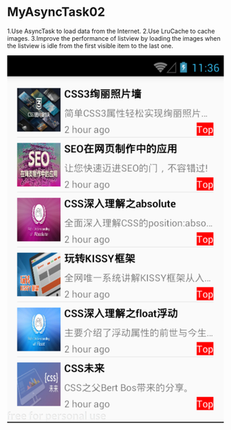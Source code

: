 # MyAsyncTask02
1.Use AsyncTask to load data from the Internet.
2.Use LruCache to cache images. 
3.Improve the performance of listview by loading the images when the listview is idle 
  from the first visible item to the last one.
  
  ![image](https://github.com/rayray199085/MyAsyncTask02/blob/master/images/Screen%20Shot%202019-01-17%20at%2011.36.15%20am.png)

